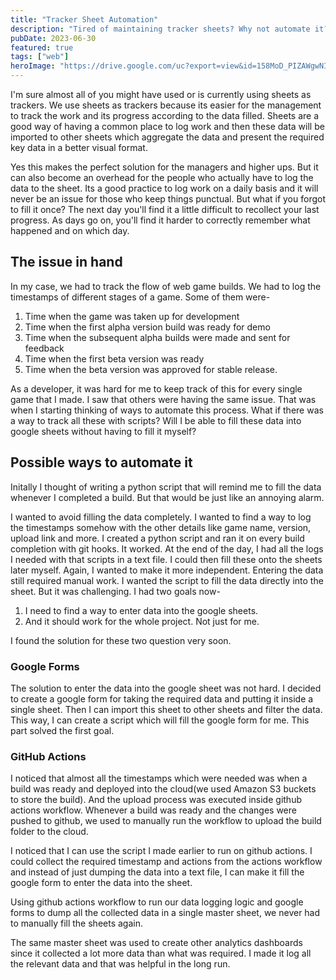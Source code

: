 ```yaml
---
title: "Tracker Sheet Automation"
description: "Tired of maintaining tracker sheets? Why not automate it?"
pubDate: 2023-06-30
featured: true
tags: ["web"]
heroImage: "https://drive.google.com/uc?export=view&id=158MoD_PIZAWgwNIrZJqDjGqnOgveOLEy"
---
```

I'm sure almost all of you might have used or is currently using sheets as trackers.
We use sheets as trackers because its easier for the management to track the work 
and its progress according to the data filled. Sheets are a good way of having a 
common place to log work and then these data will be imported to other sheets which 
aggregate the data and present the required key data in a better visual format.

Yes this makes the perfect solution for the managers and higher ups. But it can 
also become an overhead for the people who actually have to log the data to the 
sheet. Its a good practice to log work on a daily basis and it will never be an 
issue for those who keep things punctual. But what if you forgot to fill it once?
The next day you'll find it a little difficult to recollect your last progress. 
As days go on, you'll find it harder to correctly remember what happened and on 
which day.

## The issue in hand
In my case, we had to track the flow of web game builds. We had to log the 
timestamps of different stages of a game. Some of them were-
1. Time when the game was taken up for development
2. Time when the first alpha version build was ready for demo
3. Time when the subsequent alpha builds were made and sent for feedback
4. Time when the first beta version was ready
5. Time when the beta version was approved for stable release.

As a developer, it was hard for me to keep track of this for every single game that 
I made. I saw that others were having the same issue. That was when I starting thinking 
of ways to automate this process. What if there was a way to track all these with 
scripts? Will I be able to fill these data into google sheets without having to 
fill it myself?

## Possible ways to automate it
Initally I thought of writing a python script that will remind me to fill the 
data whenever I completed a build. But that would be just like an annoying alarm.

I wanted to avoid filling the data completely. I wanted to find a way to log the timestamps 
somehow with the other details like game name, version, upload link and more.
I created a python script and ran it on every build completion with git hooks.
It worked. At the end of the day, I had all the logs I needed with that scripts 
in a text file. I could then fill these onto the sheets later myself. 
Again, I wanted to make it more independent. Entering the data still required manual
work. I wanted the script to fill the data directly into the sheet. But it was challenging.
I had two goals now-
1. I need to find a way to enter data into the google sheets. 
2. And it should work for the whole project. Not just for me.

I found the solution for these two question very soon.

### Google Forms
The solution to enter the data into the google sheet was not hard. I decided to 
create a google form for taking the required data and putting it inside a single sheet.
Then I can import this sheet to other sheets and filter the data. This way, I can 
create a script which will fill the google form for me. This part solved the first goal.

### GitHub Actions
I noticed that almost all the timestamps which were needed was when a build was 
ready and deployed into the cloud(we used Amazon S3 buckets to store the build). 
And the upload process was executed inside github actions workflow. Whenever a 
build was ready and the changes were pushed to github, we used to manually run 
the workflow to upload the build folder to the cloud. 

I noticed that I can use the script I made earlier to run on github actions. I 
could collect the required timestamp and actions from the actions workflow and 
instead of just dumping the data into a text file, I can make it fill the google 
form to enter the data into the sheet. 

Using github actions workflow to run our data logging logic and google forms to 
dump all the collected data in a single master sheet, we never had to manually 
fill the sheets again.

The same master sheet was used to create other analytics dashboards since it collected 
a lot more data than what was required. I made it log all the relevant data and that
was helpful in the long run.
